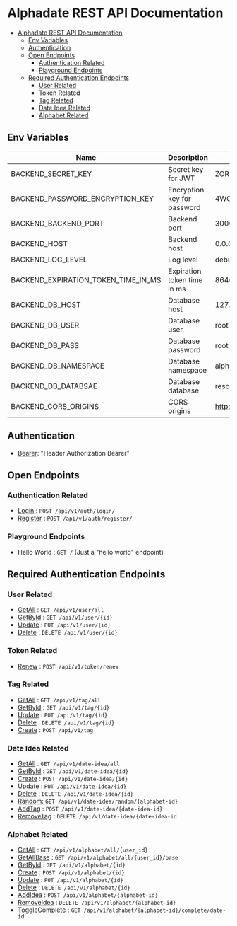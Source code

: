 # Alphadate REST API Documentation

<!--toc:start-->
- [Alphadate REST API Documentation](#alphadate-rest-api-documentation)
  - [Env Variables](#env-variables)
  - [Authentication](#authentication)
  - [Open Endpoints](#open-endpoints)
    - [Authentication Related](#authentication-related)
    - [Playground Endpoints](#playground-endpoints)
  - [Required Authentication Endpoints](#required-authentication-endpoints)
    - [User Related](#user-related)
    - [Token Related](#token-related)
    - [Tag Related](#tag-related)
    - [Date Idea Related](#date-idea-related)
    - [Alphabet Related](#alphabet-related)
<!--toc:end-->

## Env Variables

| Name                                | Description                 | Default                                      |
| ----------------------------------- | --------------------------- | -------------------------------------------- |
| BACKEND_SECRET_KEY                  | Secret key for JWT          | ZOREN4u8u4e8u4u8u4e8u4u8                     |
| BACKEND_PASSWORD_ENCRYPTION_KEY     | Encryption key for password | 4WOLu6iFbO4XIXLTPwst1cFYEwGQ7vRUGXoOSxBWFuM= |
| BACKEND_BACKEND_PORT                | Backend port                | 3000                                         |
| BACKEND_HOST                        | Backend host                | 0.0.0.0                                      |
| BACKEND_LOG_LEVEL                   | Log level                   | debug                                        |
| BACKEND_EXPIRATION_TOKEN_TIME_IN_MS | Expiration token time in ms | 86400000                                     |
| BACKEND_DB_HOST                     | Database host               | 127.0.0.1:4700                               |
| BACKEND_DB_USER                     | Database user               | root                                         |
| BACKEND_DB_PASS                     | Database password           | root                                         |
| BACKEND_DB_NAMESPACE                | Database namespace          | alphadate                                    |
| BACKEND_DB_DATABSAE                 | Database database           | resources                                    |
| BACKEND_CORS_ORIGINS                | CORS origins                | http://127.0.0.1:4200                        |

## Authentication

- [Bearer](docs/auth/bearer.md): "Header Authorization Bearer"

## Open Endpoints

### Authentication Related

- [Login](docs/auth/login.md) : `POST /api/v1/auth/login/`
- [Register](docs/auth/register.md) : `POST /api/v1/auth/register/`

### Playground Endpoints

- Hello World : `GET /` (Just a "hello world" endpoint)

## Required Authentication Endpoints

### User Related

- [GetAll](docs/user/all.md) : `GET /api/v1/user/all`
- [GetById](docs/user/id.md) : `GET /api/v1/user/{id}`
- [Update](docs/user/update.md) : `PUT /api/v1/user/{id}`
- [Delete](docs/user/delete.md) : `DELETE /api/v1/user/{id}`

### Token Related

- [Renew](docs/token/renew.md) : `POST /api/v1/token/renew`

### Tag Related

- [GetAll](docs/tag/all.md) : `GET /api/v1/tag/all`
- [GetById](docs/tag/id.md) : `GET /api/v1/tag/{id}`
- [Update](docs/tag/update.md) : `PUT /api/v1/tag/{id}`
- [Delete](docs/tag/delete.md) : `DELETE /api/v1/tag/{id}`
- [Create](docs/tag/create.md) : `POST /api/v1/tag`

### Date Idea Related

- [GetAll](docs/date-idea/all.md) : `GET /api/v1/date-idea/all`
- [GetById](docs/date-idea/id.md) : `GET /api/v1/date-idea/{id}`
- [Create](docs/date-idea/create.md) : `POST /api/v1/date-idea/{id}`
- [Update](docs/date-idea/update.md) : `PUT /api/v1/date-idea/{id}`
- [Delete](docs/date-idea/delete.md) : `DELETE /api/v1/date-idea/{id}`
- [Random](docs/date-idea/random.md): `GET /api/v1/date-idea/random/{alphabet-id}`
- [AddTag](docs/date-idea/add_tag.md) : `POST /api/v1/date-idea/{date-idea-id}`
- [RemoveTag](docs/date-idea/remove_tag.md) : `DELETE /api/v1/date-idea/{date-idea-id`

### Alphabet Related

- [GetAll](docs/alphabet/all.md) : `GET /api/v1/alphabet/all/{user_id}`
- [GetAllBase](docs/alphabet/all_base.md) : `GET /api/v1/alphabet/all/{user_id}/base`
- [GetById](docs/alphabet/id.md) : `GET /api/v1/alphabet/{id}`
- [Create](docs/alphabet/create.md) : `POST /api/v1/alphabet/{id}`
- [Update](docs/alphabet/update.md) : `PUT /api/v1/alphabet/{id}`
- [Delete](docs/alphabet/delete.md) : `DELETE /api/v1/alphabet/{id}`
- [AddIdea](docs/alphabet/add_idea.md) : `POST /api/v1/alphabet/{alphabet-id}`
- [RemoveIdea](docs/alphabet/remove_idea.md) : `DELETE /api/v1/alphabet/{alphabet-id}`
- [ToggleComplete](docs/alphabet/toggle_complete.md) : `GET /api/v1/alphabet/{alphabet-id}/complete/date-id`

